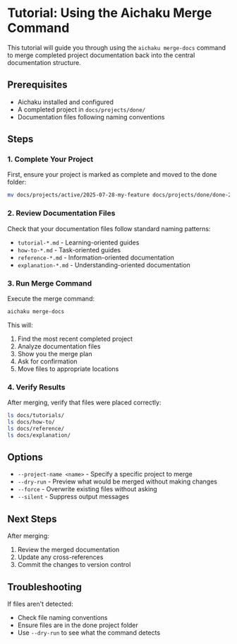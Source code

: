 # Tutorial: Using the Aichaku Merge Command

This tutorial will guide you through using the `aichaku merge-docs` command to merge completed project documentation
back into the central documentation structure.

## Prerequisites

- Aichaku installed and configured
- A completed project in `docs/projects/done/`
- Documentation files following naming conventions

## Steps

### 1. Complete Your Project

First, ensure your project is marked as complete and moved to the done folder:

```bash
mv docs/projects/active/2025-07-28-my-feature docs/projects/done/done-2025-07-28-my-feature
```

### 2. Review Documentation Files

Check that your documentation files follow standard naming patterns:

- `tutorial-*.md` - Learning-oriented guides
- `how-to-*.md` - Task-oriented guides
- `reference-*.md` - Information-oriented documentation
- `explanation-*.md` - Understanding-oriented documentation

### 3. Run Merge Command

Execute the merge command:

```bash
aichaku merge-docs
```

This will:

1. Find the most recent completed project
2. Analyze documentation files
3. Show you the merge plan
4. Ask for confirmation
5. Move files to appropriate locations

### 4. Verify Results

After merging, verify that files were placed correctly:

```bash
ls docs/tutorials/
ls docs/how-to/
ls docs/reference/
ls docs/explanation/
```

## Options

- `--project-name <name>` - Specify a specific project to merge
- `--dry-run` - Preview what would be merged without making changes
- `--force` - Overwrite existing files without asking
- `--silent` - Suppress output messages

## Next Steps

After merging:

1. Review the merged documentation
2. Update any cross-references
3. Commit the changes to version control

## Troubleshooting

If files aren't detected:

- Check file naming conventions
- Ensure files are in the done project folder
- Use `--dry-run` to see what the command detects
